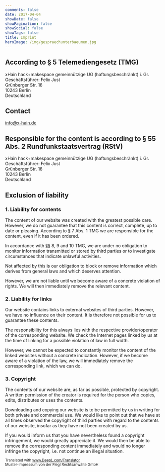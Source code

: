 ```yaml
---
comments: false
date: 2017-04-04
showDate: false
showPagination: false
showSocial: false
showTags: false
title: Imprint
heroImage: /img/gespraechunterbaeumen.jpg
---
```


## According to § 5 Telemediengesetz (TMG)
xHain hack+makespace gemeinnützige UG (haftungsbeschränkt) i. Gr.</br>
Geschäftsführer: Felix Just</br>
Grünberger Str. 16</br>
10243 Berlin</br>
Deutschland

## Contact
[info@x-hain.de](mailto:info@x-hain.de)

## Responsible for the content is according to § 55 Abs. 2 Rundfunkstaatsvertrag (RStV)
xHain hack+makespace gemeinnützige UG (haftungsbeschränkt) i. Gr.</br>
Geschäftsführer: Felix Just</br>
Grünberger Str. 16</br>
10243 Berlin</br>
Deutschland


## Exclusion of liability

### 1. Liability for contents
The content of our website was created with the greatest possible care. However, we do not guarantee that this content is correct, complete, up to date or pleasing. According to § 7 Abs. 1 TMG we are responsible for the content, even if it has been ordered.

In accordance with §§ 8, 9 and 10 TMG, we are under no obligation to monitor information transmitted or stored by third parties or to investigate circumstances that indicate unlawful activities.

Not affected by this is our obligation to block or remove information which derives from general laws and which deserves attention.

However, we are not liable until we become aware of a concrete violation of rights. We will then immediately remove the relevant content.

### 2. Liability for links
Our website contains links to external websites of third parties. However, we have no influence on their content. It is therefore not possible for us to guarantee these contents.

The responsibility for this always lies with the respective provider/operator of the corresponding website. We check the Internet pages linked by us at the time of linking for a possible violation of law in full width.

However, we cannot be expected to constantly monitor the content of the linked websites without a concrete indication. However, if we become aware of a violation of the law, we will immediately remove the corresponding link, which we can do.

### 3. Copyright
The contents of our website are, as far as possible, protected by copyright. A written permission of the creator is required for the person who copies, edits, distributes or uses the contents.

Downloading and copying our website is to be permitted by us in writing for both private and commercial use. We would like to point out that we have at all times observed the copyright of third parties with regard to the contents of our website, insofar as they have not been created by us.

If you would inform us that you have nevertheless found a copyright infringement, we would greatly appreciate it. We would then be able to remove the corresponding content immediately and would no longer infringe the copyright, i.e. not continue an illegal situation.


<sub>Translated with www.DeepL.com/Translator </br> Muster-Impressum von der Flegl Rechtsanwälte GmbH</sub>